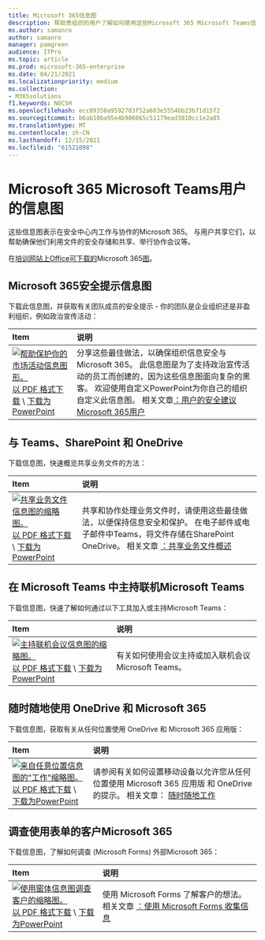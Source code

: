 ```yaml
---
title: Microsoft 365信息图
description: 帮助贵组织的用户了解如何使用这些Microsoft 365 Microsoft Teams信息图。
ms.author: samanro
author: samanro
manager: pamgreen
audience: ITPro
ms.topic: article
ms.prod: microsoft-365-enterprise
ms.date: 04/21/2021
ms.localizationpriority: medium
ms.collection:
- M365solutions
f1.keywords: NOCSH
ms.openlocfilehash: ecc89350a9592703f52a603e5554bb23b71d15f2
ms.sourcegitcommit: b6ab10ba95e4b986065c51179ead3810cc1e2a85
ms.translationtype: MT
ms.contentlocale: zh-CN
ms.lasthandoff: 12/15/2021
ms.locfileid: "61521098"
---
```

# <a name="microsoft-365-and-microsoft-teams-infographics-for-your-users"></a>Microsoft 365 Microsoft Teams用户的信息图

这些信息图表示在安全中心内工作与协作的Microsoft 365。 与用户共享它们，以帮助确保他们利用文件的安全存储和共享、举行协作会议等。

在[培训网站上Office可下载的](https://support.microsoft.com/office/great-ways-to-work-with-office-6fe70269-b9a4-4ef0-a96e-7a5858b3bd5a)Microsoft 365[图](https://support.microsoft.com/training)。

## <a name="microsoft-365-security-tips-infographic"></a>Microsoft 365安全提示信息图

下载此信息图，并获取有关团队成员的安全提示 - 你的团队是企业组织还是非盈利组织，例如政治宣传活动：

| Item | 说明 |
|:-----|:-----|
|[![帮助保护你的市场活动信息图形。](../media/M365-Campaigns-WhatCanUsersDoToSecure-358x201.png)](../campaigns/downloads/M365CampaignsWhatCanUsersDoToSecure.pdf) <br/> [以 PDF 格式下载](../campaigns/downloads/M365CampaignsWhatCanUsersDoToSecure.pdf)  \ [下载为PowerPoint](../campaigns/downloads/M365CampaignsWhatCanUsersDoToSecure.pptx)| 分享这些最佳做法，以确保组织信息安全与Microsoft 365。 此信息图是为了支持政治宣传活动的员工而创建的，因为这些信息图面向复杂的黑客。 欢迎使用自定义PowerPoint为你自己的组织自定义此信息图。 相关文章[：用户的安全建议Microsoft 365用户](../campaigns/m365-campaigns-users.md)|

## <a name="share-your-business-files-with-teams-sharepoint-and-onedrive"></a>与 Teams、SharePoint 和 OneDrive

下载信息图，快速概览共享业务文件的方法：
  
| Item | 说明 |
|:-----|:-----|
|[![共享业务文件信息图的缩略图。](../media/solutions-architecture-center/m365-smbscenarios-shareyourfiles-square.png)](https://go.microsoft.com/fwlink/?linkid=2079435) <br/> [以 PDF 格式下载](https://go.microsoft.com/fwlink/?linkid=2079435)  \ [下载为PowerPoint](https://go.microsoft.com/fwlink/?linkid=2079438) | 共享和协作处理业务文件时，请使用这些最佳做法，以便保持信息安全和保护。 在电子邮件或电子邮件中Teams，将文件存储在SharePoint OneDrive。 相关文章 [：共享业务文件概述](../business-video/overview-file-sharing.md)|

## <a name="host-online-meetings-in-microsoft-teams"></a>在 Microsoft Teams 中主持联机Microsoft Teams

下载信息图，快速了解如何通过以下工具加入或主持Microsoft Teams：

| Item | 说明 |
|:-----|:-----|
|[![主持联机会议信息图的缩略图。](../media/solutions-architecture-center/m365-smbscenarios-hostteammeetings-square.png)](https://go.microsoft.com/fwlink/?linkid=2078712) <br/> [以 PDF 格式下载](https://go.microsoft.com/fwlink/?linkid=2078712)  \ [下载为PowerPoint](https://go.microsoft.com/fwlink/?linkid=2079515) | 有关如何使用会议主持或加入联机会议Microsoft Teams。 

## <a name="work-from-anywhere-with-onedrive-and-microsoft-365"></a>随时随地使用 OneDrive 和 Microsoft 365

下载信息图，获取有关从任何位置使用 OneDrive 和 Microsoft 365 应用版：

| Item | 说明 |
|:-----|:-----|
|[![来自任意位置信息图的"工作"缩略图。](../media/solutions-architecture-center/m365-smbscenarios-workfromanywhere-square.png)](https://go.microsoft.com/fwlink/?linkid=2079451) <br/> [以 PDF 格式下载](https://go.microsoft.com/fwlink/?linkid=2079451)  \ [下载为PowerPoint](https://go.microsoft.com/fwlink/?linkid=2079455) | 请参阅有关如何设置移动设备以允许您从任何位置使用 Microsoft 365 应用版 和 OneDrive 的提示。 相关文章： [随时随地工作](../business-video/work-from-anywhere.md)|

## <a name="survey-customers-with-forms-in-microsoft-365"></a>调查使用表单的客户Microsoft 365

下载信息图，了解如何调查 (Microsoft Forms) 外部Microsoft 365：

| Item | 说明 |
|:-----|:-----|
|[![使用窗体信息图调查客户的缩略图。](../media/solutions-architecture-center/m365-smbscenarios-surveywithforms-square.png)](https://go.microsoft.com/fwlink/?linkid=2079526) <br/> [以 PDF 格式下载](https://go.microsoft.com/fwlink/?linkid=2079526)  \ [下载为PowerPoint](https://go.microsoft.com/fwlink/?linkid=2079446) | 使用 Microsoft Forms 了解客户的想法。 相关文章 [：使用 Microsoft Forms 收集信息](https://support.microsoft.com/topic/collect-information-with-microsoft-forms-a55d6e0d-04f6-45b8-b05f-b141b8ecb4d5)|
